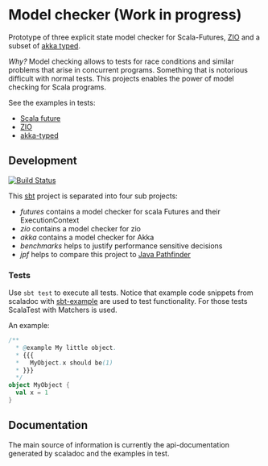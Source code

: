 # Model checker (Work in progress)

Prototype of three explicit state model checker for Scala-Futures, [ZIO](https://zio.dev) and a subset of [akka typed](https://doc.akka.io/docs/akka/current/typed/index.html).

*Why?* Model checking allows to tests for race conditions and similar problems that arise in concurrent programs.
Something that is notorious difficult with normal tests.
This projects enables the power of model checking for Scala programs.

See the examples in tests:
* [Scala future](https://github.com/Jentsch/modelchecker/tree/master/futures/src/test/scala/berlin/jentsch/modelchecker/futures/example)
* [ZIO](https://github.com/Jentsch/modelchecker/tree/master/zio/src/test/scala/zio/modelchecker/example)
* [akka-typed](https://github.com/Jentsch/modelchecker/tree/master/akka/src/test/scala/berlin/jentsch/modelchecker/akka/example)

## Development

[![Build Status](https://travis-ci.org/Jentsch/modelchecker.svg?branch=master)](https://travis-ci.org/Jentsch/modelchecker)

This [sbt](https://www.scala-sbt.org/) project is separated into four sub projects:
* *futures* contains a model checker for scala Futures and their ExecutionContext
* *zio* contains a model checker for zio
* *akka* contains a model checker for Akka
* *benchmarks* helps to justify performance sensitive decisions
* *jpf* helps to compare this project to [Java Pathfinder](https://github.com/javapathfinder/jpf-core)

### Tests

Use `sbt test` to execute all tests.
Notice that example code snippets from scaladoc with [sbt-example](https://github.com/ThoughtWorksInc/sbt-example) are used to test functionality.
For those tests ScalaTest with Matchers is used.

An example:

```scala
/**
  * @example My little object. 
  * {{{
  *   MyObject.x should be(1)
  * }}}
  */
object MyObject {
  val x = 1
}
```

## Documentation

The main source of information is currently the api-documentation generated by scaladoc and the examples in test.

